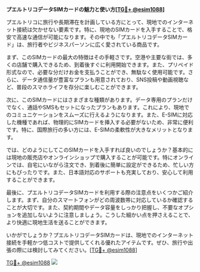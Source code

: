 **プエルトリコデータSIMカードの魅力と使い方[[TG💪+ @esim1088](https://t.me/s/esim1088)]**

プエルトリコに旅行や長期滞在を計画している方にとって、現地でのインターネット接続は欠かせない要素です。特に、現地のSIMカードを入手することで、格安で高速な通信が可能になります。その中でも「プエルトリコデータSIMカード」は、旅行者やビジネスパーソンに広く愛されている商品です。

まず、このSIMカードの最大の特徴はその手軽さです。空港や主要な街では、多くの店舗で購入できるため、到着後すぐに利用開始できます。また、プリペイド形式なので、必要な分だけお金を支払うことができ、無駄なく使用可能です。さらに、データ通信量が豊富なプランも用意されており、SNS投稿や動画視聴など、普段のスマホライフを存分に楽しむことができます。

次に、このSIMカードにはさまざまな種類があります。データ専用のプランだけでなく、通話やSMSもセットになったプランもあります。これにより、現地でのコミュニケーションをスムーズに行えるようになります。また、E-SIMに対応した機種であれば、物理的にSIMカードを挿入する必要がないため、非常に便利です。特に、国際旅行の多い方には、E-SIMの柔軟性が大きなメリットとなります。

では、どのようにしてこのSIMカードを入手すれば良いのでしょうか？基本的には現地の販売店やオンラインショップで購入することが可能です。特にオンラインでは、自宅にいながら注文でき、到着後に簡単に設定ができるため、忙しい方にもぴったりです。また、日本語対応のサポートも充実しており、安心して利用することができます。

最後に、プエルトリコデータSIMカードを利用する際の注意点をいくつかご紹介します。まず、自分のスマートフォンがどの周波数帯に対応しているか確認することが大切です。また、契約期間やデータ容量をしっかり把握し、不要なオプションを追加しないように注意しましょう。こうした細かい点を押さえることで、より快適に現地生活を送ることができます。

いかがでしょうか？プエルトリコデータSIMカードは、現地でのインターネット接続を手軽かつ低コストで提供してくれる優れたアイテムです。ぜひ、旅行や出張の際には検討してみてください。[[TG💪+ @esim1088](https://t.me/s/esim1088)]

[TG💪+ @esim1088](https://t.me/s/esim1088) ![](https://i.postimg.cc/Y0z9fWf4/image.png)